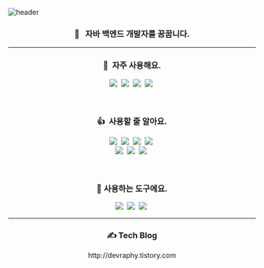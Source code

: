 
<!--
**devraphy/devraphy** is a ✨ _special_ ✨ repository because its `README.md` (this file) appears on your GitHub profile.

Here are some ideas to get you started:

- 🔭 I’m currently working on ...
- 🌱 I’m currently learning ...
- 👯 I’m looking to collaborate on ...
- 🤔 I’m looking for help with ...
- 💬 Ask me about ...
- 📫 How to reach me: ...
- 😄 Pronouns: ...
- ⚡ Fun fact: ...
-->

![header](https://capsule-render.vercel.app/api?type=waving&color=gradient&height=300&section=header&text=Gyun%20Hyoung%20Lee&fontColor=black&fontSize=65&fontAlign=36&fontAlignY=35&animation=fadeIn&desc=꾸준함의%20가치를%20아는%20개발자&descAlign=24&descSize=25&descAlignY=58)


<h3 align="center">🚀 &nbsp; 자바 백엔드 개발자를 꿈꿉니다.</h3>
<hr>
<h3 align="center">📌 &nbsp;자주 사용해요.</h3>
<p align="center">
 <a href="#"><img src="https://img.shields.io/badge/Java-3673A5?style=flat-square&logo=Java&logoColor=white"/></a>&nbsp;
 <a href="#"><img src="https://img.shields.io/badge/Spring-68aa3b?style=flat-square&logo=Spring&logoColor=white"/></a>&nbsp; 
 <a href="#"><img src="https://img.shields.io/badge/SpringBoot-68aa3b?style=flat-square&logo=SpringBoot&logoColor=white"/></a>&nbsp;
 <a href="#"><img src="https://img.shields.io/badge/JPA-darkgreen?style=flat-square&logo=Spring&logoColor=white"/></a>&nbsp;
</p>
<br/>
<h3 align="center"> 👍 &nbsp;사용할 줄 알아요.</h3>
<p align="center">
 <a href="#"><img src="https://img.shields.io/badge/-HTML-orange?style=flat-square&logo=HTML5&logoColor=white"/></a>&nbsp  
 <a href="#"><img src="https://img.shields.io/badge/-CSS3-304CDC?style=flat-square&logo=CSS3&logoColor=white"/></a>&nbsp  
 <a href="#"><img src="https://img.shields.io/badge/-JavaScript-yellow?style=flat-square&logo=JavaScript&logoColor=white"/></a>&nbsp 
 <a href="#"><img src="https://img.shields.io/badge/Vue.js-00b97a?style=flat-square&logo=vue.js&logoColor=white"/></a>&nbsp
 <br/>
 <a href="#"><img src="https://img.shields.io/badge/-Python-3673A5?style=flat-square&logo=Python&logoColor=white"/></a>&nbsp
 <a href="#"><img src="https://img.shields.io/badge/MySQL-F29111?style=flat-square&logo=mysql&logoColor=white"/></a>&nbsp
 <a href="#"><img src="https://img.shields.io/badge/Oracle-ED0000?style=flat-square&logo=oracle&logoColor=white"/></a>&nbsp
</p>

<br/>

<h3 align="center"> 🔧&nbsp;사용하는 도구에요.</h3>
<p align="center">
 <a href="#"><img src="https://img.shields.io/badge/-IntelliJ%20IDEA-%23000000?style=flat-square&logo=IntelliJ%20IDEA&logoColor=white"/></a>&nbsp  
 <a href="#"><img src="https://img.shields.io/badge/-GitHub-%23181717?style=flat-square&logo=GitHub&logoColor=white"/></a>&nbsp
 <a href="#"><img src="https://img.shields.io/badge/-Postman-%23FF6C37?style=flat-square&logo=Postman&logoColor=white"/></a>&nbsp
</p>
 
 <hr>
 <h3 align="center">✍️ Tech Blog</h3>
 <p align="center"> http://devraphy.tistory.com </p>
